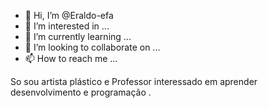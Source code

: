 - 👋 Hi, I’m @Eraldo-efa
- 👀 I’m interested in ...
- 🌱 I’m currently learning ...
- 💞️ I’m looking to collaborate on ...
- 📫 How to reach me ...

<!---
Eraldo-efa/Eraldo-efa is a ✨ special ✨ repository because its `README.md` (this file) appears on your GitHub profile.
You can click the Preview link to take a look at your changes.
--->
So sou  artista plástico e Professor interessado em aprender  desenvolvimento e programação .
